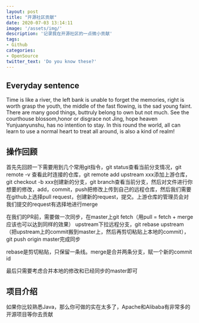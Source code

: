 ```yaml
---
layout: post
title: "开源社区贡献"
date: 2020-07-03 13:14:11
image: '/assets/img/'
description: '记录我在开源社区的一点微小贡献'
tags:
- Github
categories:
- OpenSource
twitter_text: 'Do you know these?'
---
```


## Everyday sentence

Time is like a river, the left bank is unable to forget the memories, right is worth grasp the youth, the middle of the fast flowing, is the sad young faint. There are many good things, buttruly belong to own but not much. See the courthouse blossom,honor or disgrace not Jing, hope heaven Yunjuanyunshu, has no intention to stay. In this round the world, all can learn to use a normal heart to treat all around, is also a kind of realm!

## 操作回顾

首先先回顾一下需要用到几个常用git指令，git status查看当前分支情况，git remote -v 查看此时连接的仓库，git remote add upstream xxx添加上游仓库，git checkout -b xxx创建新的分支，git branch查看当前分支，然后对文件进行你想要的修改，add，commit，push把修改上传到自己的远程仓库，然后我们需要在github上选择pull request，创建新的request，提交。上游仓库的管理员会对我们提交的request有选择地进行merge

在我们的PR前，需要做一次同步，在master上git fetch（用pull = fetch + merge应该也可以达到同样的效果） upstream下拉远程分支，git rebase upstream（把upstream上的commit搬到master上，然后再剪切粘贴上本地的commit），git push origin master完成同步

rebase是剪切粘贴，只保留一条线。merge是合并两条分支，赋一个新的commit id

最后只需要考虑合并本地的修改和已经同步的master即可

## 项目介绍

如果你比较熟悉Java，那么你可做的实在太多了，Apache和Alibaba有非常多的开源项目等你去贡献